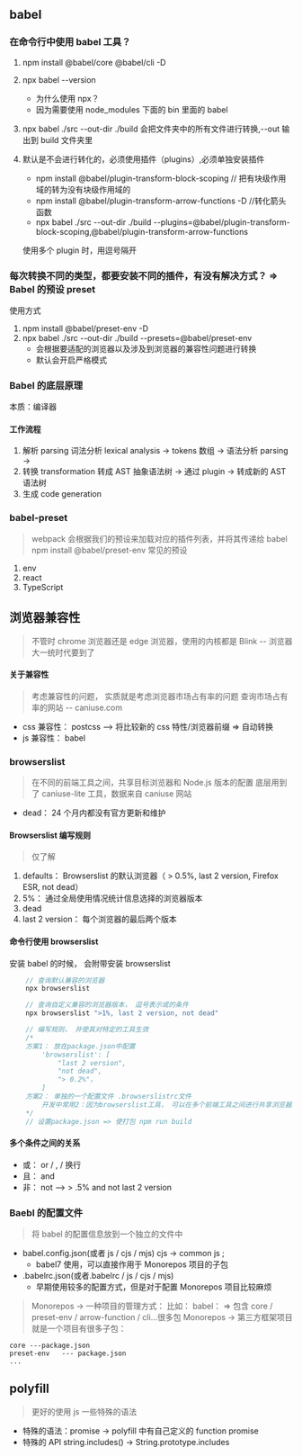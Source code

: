 ## babel

### 在命令行中使用 babel 工具？

1. npm install @babel/core @babel/cli -D
2. npx babel --version
   - 为什么使用 npx？
   - 因为需要使用 node_modules 下面的 bin 里面的 babel
3. npx babel ./src --out-dir ./build 会把文件夹中的所有文件进行转换,--out 输出到 build 文件夹里
4. 默认是不会进行转化的，必须使用插件（plugins）,必须单独安装插件

   - npm install @babel/plugin-transform-block-scoping // 把有块级作用域的转为没有块级作用域的
   - npm install @babel/plugin-transform-arrow-functions -D //转化箭头函数
   - npx babel ./src --out-dir ./build --plugins=@babel/plugin-transform-block-scoping,@babel/plugin-transform-arrow-functions

   使用多个 plugin 时，用逗号隔开

### 每次转换不同的类型，都要安装不同的插件，有没有解决方式？ => Babel 的预设 preset

使用方式

1. npm install @babel/preset-env -D
2. npx babel ./src --out-dir ./build --presets=@babel/preset-env
   - 会根据要适配的浏览器以及涉及到浏览器的兼容性问题进行转换
   - 默认会开启严格模式

### Babel 的底层原理

本质：编译器

#### 工作流程

1. 解析 parsing
   词法分析 lexical analysis -> tokens 数组 -> 语法分析 parsing ->
2. 转换 transformation
   转成 AST 抽象语法树 -> 通过 plugin -> 转成新的 AST 语法树
3. 生成 code generation

### babel-preset

> webpack 会根据我们的预设来加载对应的插件列表，并将其传递给 babel
> npm install @babel/preset-env
> 常见的预设

1. env
2. react
3. TypeScript

## 浏览器兼容性

> 不管时 chrome 浏览器还是 edge 浏览器，使用的内核都是 Blink -- 浏览器大一统时代要到了

#### 关于兼容性

> 考虑兼容性的问题， 实质就是考虑浏览器市场占有率的问题
> 查询市场占有率的网站 -- caniuse.com

- css 兼容性： postcss --> 将比较新的 css 特性/浏览器前缀 => 自动转换
- js 兼容性： babel

### browserslist

> 在不同的前端工具之间，共享目标浏览器和 Node.js 版本的配置
> 底层用到了 caniuse-lite 工具，数据来自 caniuse 网站

- dead： 24 个月内都没有官方更新和维护

#### Browserslist 编写规则

> 仅了解

1. defaults： Browserslist 的默认浏览器（ > 0.5%, last 2 version, Firefox ESR, not dead）
2. 5%： 通过全局使用情况统计信息选择的浏览器版本
3. dead
4. last 2 version： 每个浏览器的最后两个版本

#### 命令行使用 browserslist

安装 babel 的时候， 会附带安装 browserslist

```js
    // 查询默认兼容的浏览器
    npx browserslist

    // 查询自定义兼容的浏览器版本， 逗号表示或的条件
    npx browserslist ">1%, last 2 version, not dead"

    // 编写规则， 并使其对特定的工具生效
    /*
    方案1： 放在package.json中配置
        'browserslist': [
            "last 2 version",
            "not dead",
            "> 0.2%"，
        ]
    方案2： 单独的一个配置文件 .browserslistrc文件
        开发中常用2：因为browserslist工具， 可以在多个前端工具之间进行共享浏览器兼容设置（postcss/babel都可以用broserslistrc中的设置）
    */
    // 设置package.json => 使打包 npm run build

```

#### 多个条件之间的关系

- 或： or / , / 换行
- 且： and
- 非： not --> > .5% and not last 2 version

### Baebl 的配置文件

> 将 babel 的配置信息放到一个独立的文件中

- babel.config.json(或者 js / cjs / mjs) cjs -> common js ;
  - babel7 使用，可以直接作用于 Monorepos 项目的子包
- .babelrc.json(或者.babelrc / js / cjs / mjs)
  - 早期使用较多的配置方式，但是对于配置 Monorepos 项目比较麻烦

> Monorepos -> 一种项目的管理方式：
> 比如： babel： => 包含 core / preset-env / arrow-function / cli...很多包
> Monorepos -> 第三方框架项目 就是一个项目有很多子包：

    core ---package.json
    preset-env   --- package.json
    ...

## polyfill

> 更好的使用 js
> 一些特殊的语法

- 特殊的语法：promise -> polyfill 中有自己定义的 function promise
- 特殊的 API string.includes() -> String.prototype.includes
